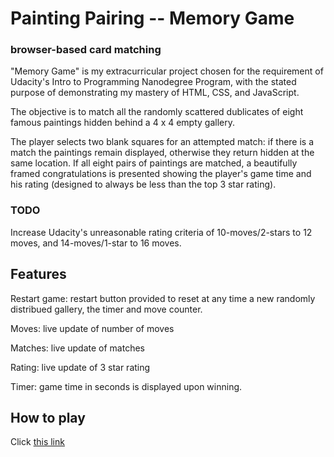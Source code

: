 
# Painting Pairing -- Memory Game 
### browser-based card matching 

"Memory Game" is my extracurricular project chosen for the requirement of Udacity's Intro to Programming Nanodegree Program, with the stated purpose of demonstrating my mastery of HTML, CSS, and JavaScript. 

The objective is to match all the randomly scattered dublicates of eight famous paintings hidden behind a 4 x 4 empty gallery. 

The player selects two blank squares for an attempted match: if there is a match the paintings remain displayed, otherwise they return hidden at the same location.  If all eight pairs of paintings are matched, a beautifully framed congratulations is presented showing the player's game time and his rating (designed to always be less than the top 3 star rating).

### TODO
Increase Udacity's unreasonable rating criteria of 10-moves/2-stars to 12 moves, and 14-moves/1-star to 16 moves. 

## Features

Restart game: restart button provided to reset at any time a new randomly distribued gallery, the timer and move counter. 

Moves: live update of number of moves

Matches: live update of matches

Rating: live update of 3 star rating

Timer:  game time in seconds is displayed upon winning.


## How to play

Click [this link](https://github.com/cscottburns/painting-pairing.git)


